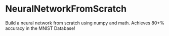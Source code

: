 # NeuralNetworkFromScratch
Build a neural network from scratch using numpy and math. Achieves 80+% accuracy in the MNIST Database! 
